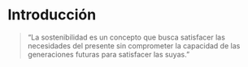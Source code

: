 # Introducción
>“La sostenibilidad es un concepto que busca satisfacer las necesidades del presente sin comprometer la capacidad de las generaciones futuras para satisfacer las suyas.”

